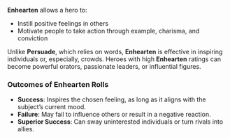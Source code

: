 **Enhearten** allows a hero to:

- Instill positive feelings in others  
- Motivate people to take action through example, charisma, and conviction  

Unlike **Persuade**, which relies on words, **Enhearten** is effective in inspiring individuals or, especially, crowds. Heroes with high **Enhearten** ratings can become powerful orators, passionate leaders, or influential figures.

### Outcomes of Enhearten Rolls
- **Success**: Inspires the chosen feeling, as long as it aligns with the subject’s current mood.  
- **Failure**: May fail to influence others or result in a negative reaction.  
- **Superior Success**: Can sway uninterested individuals or turn rivals into allies.  
